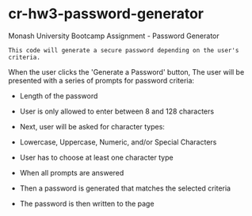 # cr-hw3-password-generator
Monash University Bootcamp Assignment - Password Generator

```
This code will generate a secure password depending on the user's criteria.
```

When the user clicks the 'Generate a Password' button,
The user will be presented with a series of prompts for password criteria:

* Length of the password
* User is only allowed to enter between 8 and 128 characters

* Next, user will be asked for character types:
* Lowercase, Uppercase, Numeric, and/or Special Characters
* User has to choose at least one character type

* When all prompts are answered
* Then a password is generated that matches the selected criteria
* The password is then written to the page